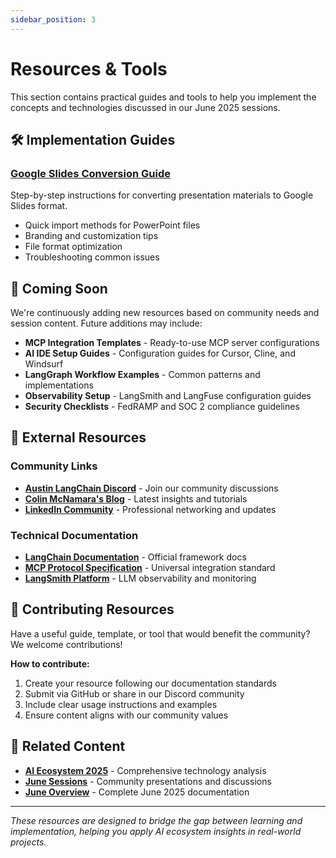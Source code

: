 ```yaml
---
sidebar_position: 3
---
```


# Resources & Tools

This section contains practical guides and tools to help you implement the concepts and technologies discussed in our June 2025 sessions.

## 🛠️ **Implementation Guides**

### **[Google Slides Conversion Guide](./google-slides-conversion-guide.md)**
Step-by-step instructions for converting presentation materials to Google Slides format.
- Quick import methods for PowerPoint files
- Branding and customization tips
- File format optimization
- Troubleshooting common issues

## 🎯 **Coming Soon**

We're continuously adding new resources based on community needs and session content. Future additions may include:

- **MCP Integration Templates** - Ready-to-use MCP server configurations
- **AI IDE Setup Guides** - Configuration guides for Cursor, Cline, and Windsurf
- **LangGraph Workflow Examples** - Common patterns and implementations
- **Observability Setup** - LangSmith and LangFuse configuration guides
- **Security Checklists** - FedRAMP and SOC 2 compliance guidelines

## 🔗 **External Resources**

### **Community Links**
- **[Austin LangChain Discord](https://discord.gg/JzWgadPFQd)** - Join our community discussions
- **[Colin McNamara's Blog](https://colinmcnamara.com)** - Latest insights and tutorials
- **[LinkedIn Community](https://www.linkedin.com/in/colinmcnamara/)** - Professional networking and updates

### **Technical Documentation**
- **[LangChain Documentation](https://langchain.com)** - Official framework docs
- **[MCP Protocol Specification](https://modelcontextprotocol.io)** - Universal integration standard
- **[LangSmith Platform](https://langsmith.langchain.com)** - LLM observability and monitoring

## 📝 **Contributing Resources**

Have a useful guide, template, or tool that would benefit the community? We welcome contributions!

**How to contribute:**
1. Create your resource following our documentation standards
2. Submit via GitHub or share in our Discord community
3. Include clear usage instructions and examples
4. Ensure content aligns with our community values

## 🔗 **Related Content**

- **[AI Ecosystem 2025](../ai-ecosystem-2025/)** - Comprehensive technology analysis
- **[June Sessions](../sessions/)** - Community presentations and discussions
- **[June Overview](../index.md)** - Complete June 2025 documentation

---

*These resources are designed to bridge the gap between learning and implementation, helping you apply AI ecosystem insights in real-world projects.*
